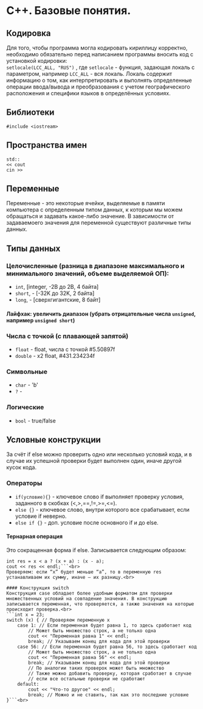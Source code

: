 # С++. Базовые понятия.

## Кодировка


Для того, чтобы программа могла кодировать кириллицу корректно, необходимо обязательно перед написанием программы вносить код с установкой кодировки:<br>
```setlocale(LCC_ALL, "RUS")``` , где `setlocale` - функция, задающая локаль с параметром, например `LCC_ALL` - вся локаль. Локаль содержит информацию о том, как интерпретировать и выполнять определенные операции ввода/вывода и преобразования с учетом географического расположения и специфики языков в определённых условиях.<br>

## Библиотеки
`#include <iostream>`<br>
## Пространства имен
`std::`<br>
`<< cout`<br>
`cin >>`<br>

## Переменные

Переменные - это некоторые ячейки, выделяемые в памяти компьютера с определенным типом данных, к которым мы можем обращаться и задавать какое-либо значение. В зависимости от задаваемоего значения для переменной существуют различные типы данных.<br>

## Типы данных
### Целочисленные (разница в диапазоне максимального и минимального значений, объеме выделяемой ОП):
* `int`, [integer, -2B до 2B, 4 байта]<br>
* `short`, - [-32K до 32K, 2 байта]<br>
* `long`, - [сверхгигантские, 8 байт]<br>
#### Лайфхак: увеличить диапазон (убрать отрицательные числа `unsigned`, например `unsigned short`)<br>
### Числа с точкой (с плавающей запятой)
* `float` - float, числа с точкой #5.50897f<br>
* `double` - x2 float, #431.234234f<br>
### Символьные
* `char` - 'b'<br>
* `?` - <br>
### Логические
* `bool` - true/false<br>

## Условные конструкции
За счёт if else можно проверить одно или несколько условий кода, и в случае их успешной проверки будет выполнен один, иначе другой кусок кода.<br>

### Операторы
* `if(условие){}` - ключевое слово if выполняет проверку условия, заданного в скобках (<,>,==,!=,>=,<=).<br>
* `else {}` - ключевое слово, внутри которого все срабатывает, если условие if неверно.<br>
* `else if {}` - доп. условие после основного if и до else.<br>

#### Тернарная операция
Это сокращенная форма if else. Записывается следующим образом:<br>
```int x = 90, a = 8;
int res = x < a ? (x + a) : (x - a);
cout << res << endl;```<br>
Проверяем: если “x” будет меньше “а”, то в переменную res устанавливаем их сумму, иначе – их разницу.<br>

#### Конструкция switch
Конструкция case обладает более удобным форматом для проверки множественных условий на совпадение значения. В конструкцию записывается переменная, что проверяется, а также значения на которые происходит проверка.<br>
```int x = 23;
switch (x) { // Проверяем переменную x
	case 1: // Если переменная будет равна 1, то здесь сработает код
		// Может быть множество строк, а не только одна
		cout << "Переменная равна 1" << endl;
		break; // Указываем конец для кода для этой проверки
	case 56: // Если переменная будет равна 56, то здесь сработает код
		// Может быть множество строк, а не только одна
		cout << "Переменная равна 56" << endl;
		break; // Указываем конец для кода для этой проверки
		// По аналогии таких проверок может быть множество
		// Также можно добавить проверку, которая сработает в случае
		// если все остальные проверки не сработают
	default:
		cout << "Что-то другое" << endl;
		break; // Можно и не ставить, так как это последние условие
}```<br>